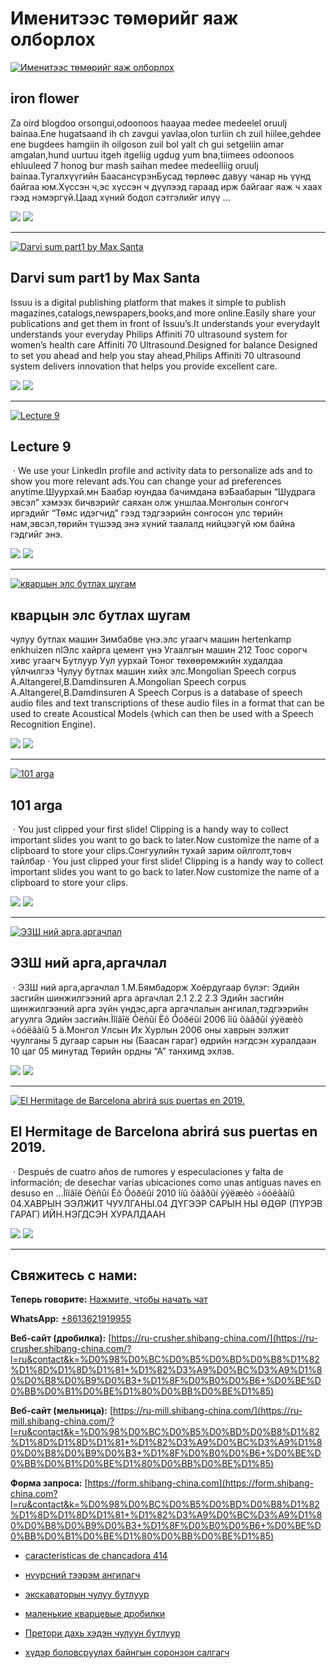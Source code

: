 # Именитээс төмөрийг яаж олборлох

<a href="https://swt.shibang-china.com/?l=ru&img&k=%D0%98%D0%BC%D0%B5%D0%BD%D0%B8%D1%82%D1%8D%D1%8D%D1%81+%D1%82%D3%A9%D0%BC%D3%A9%D1%80%D0%B8%D0%B9%D0%B3+%D1%8F%D0%B0%D0%B6+%D0%BE%D0%BB%D0%B1%D0%BE%D1%80%D0%BB%D0%BE%D1%85" target="_blank">![Именитээс төмөрийг яаж олборлох](http://static.shibang-china.com/all-800x300/1081.jpg)</a>

## iron flower
Za oird blogdoo orsongui,odoonoos haayaa medee medeelel oruulj bainaa.Ene hugatsaand ih ch zavgui yavlaa,olon turliin ch zuil hiilee,gehdee ene bugdees hamgiin ih oilgoson zuil bol yalt ch gui setgeliin amar amgalan,hund uurtuu itgeh itgeliig ugdug yum bna,tiimees odoonoos ehluuleed 7 honog bur mash saihan medee medeelliig oruulj bainaa.Тугалхүүгийн БаасансүрэнБусад төрлөөс давуу чанар нь үүнд байгаа юм.Хүссэн ч,эс хүссэн ч дүүлээд гараад ирж байгааг яаж ч хаах гээд нэмэргүй.Цаад хүний бодол сэтгэлийг илүү …


<a href="https://whatsapp.shibangsoft.com/WhatsApp.php" target="_blank" title="WhatsApp">![](http://static.shibang-china.com/icon/whatsapp.png)</a> <a href="https://swt.shibang-china.com/?l=ru&icon&k=%D0%98%D0%BC%D0%B5%D0%BD%D0%B8%D1%82%D1%8D%D1%8D%D1%81+%D1%82%D3%A9%D0%BC%D3%A9%D1%80%D0%B8%D0%B9%D0%B3+%D1%8F%D0%B0%D0%B6+%D0%BE%D0%BB%D0%B1%D0%BE%D1%80%D0%BB%D0%BE%D1%85" target="_blank">![](http://static.shibang-china.com/icon/chat-ru.png)</a>

---

<a href="https://swt.shibang-china.com/?l=ru&img&k=%D0%98%D0%BC%D0%B5%D0%BD%D0%B8%D1%82%D1%8D%D1%8D%D1%81+%D1%82%D3%A9%D0%BC%D3%A9%D1%80%D0%B8%D0%B9%D0%B3+%D1%8F%D0%B0%D0%B6+%D0%BE%D0%BB%D0%B1%D0%BE%D1%80%D0%BB%D0%BE%D1%85" target="_blank">![Darvi sum part1 by Max Santa](http://static.shibang-china.com/all-800x300/413.jpg)</a>

## Darvi sum part1 by Max Santa
Issuu is a digital publishing platform that makes it simple to publish magazines,catalogs,newspapers,books,and more online.Easily share your publications and get them in front of Issuu’s.It understands your everydayIt understands your everyday Philips Affiniti 70 ultrasound system for women’s health care Affiniti 70 Ultrasound.Designed for balance Designed to set you ahead and help you stay ahead,Philips Affiniti 70 ultrasound system delivers innovation that helps you provide excellent care.


<a href="https://whatsapp.shibangsoft.com/WhatsApp.php" target="_blank" title="WhatsApp">![](http://static.shibang-china.com/icon/whatsapp.png)</a> <a href="https://swt.shibang-china.com/?l=ru&icon&k=%D0%98%D0%BC%D0%B5%D0%BD%D0%B8%D1%82%D1%8D%D1%8D%D1%81+%D1%82%D3%A9%D0%BC%D3%A9%D1%80%D0%B8%D0%B9%D0%B3+%D1%8F%D0%B0%D0%B6+%D0%BE%D0%BB%D0%B1%D0%BE%D1%80%D0%BB%D0%BE%D1%85" target="_blank">![](http://static.shibang-china.com/icon/chat-ru.png)</a>

---

<a href="https://swt.shibang-china.com/?l=ru&img&k=%D0%98%D0%BC%D0%B5%D0%BD%D0%B8%D1%82%D1%8D%D1%8D%D1%81+%D1%82%D3%A9%D0%BC%D3%A9%D1%80%D0%B8%D0%B9%D0%B3+%D1%8F%D0%B0%D0%B6+%D0%BE%D0%BB%D0%B1%D0%BE%D1%80%D0%BB%D0%BE%D1%85" target="_blank">![Lecture 9](http://static.shibang-china.com/all-800x300/1093.jpg)</a>

## Lecture 9
&nbsp;&#0183;&#32;We use your LinkedIn profile and activity data to personalize ads and to show you more relevant ads.You can change your ad preferences anytime.Шуурхай.мн Баабар юундаа бачимдана вэБаабарын “Шудрага эвсэл” хэмээх бичвэрийг саяхан олж уншлаа.Монголын сонгогч иргэдийг “Төмс идэгчид” гээд тэдгээрийн сонгосон улс төрийн нам,эвсэл,төрийн түшээд энэ хүний таалалд нийцээгүй юм байна гэдгийг энэ.


<a href="https://whatsapp.shibangsoft.com/WhatsApp.php" target="_blank" title="WhatsApp">![](http://static.shibang-china.com/icon/whatsapp.png)</a> <a href="https://swt.shibang-china.com/?l=ru&icon&k=%D0%98%D0%BC%D0%B5%D0%BD%D0%B8%D1%82%D1%8D%D1%8D%D1%81+%D1%82%D3%A9%D0%BC%D3%A9%D1%80%D0%B8%D0%B9%D0%B3+%D1%8F%D0%B0%D0%B6+%D0%BE%D0%BB%D0%B1%D0%BE%D1%80%D0%BB%D0%BE%D1%85" target="_blank">![](http://static.shibang-china.com/icon/chat-ru.png)</a>

---

<a href="https://swt.shibang-china.com/?l=ru&img&k=%D0%98%D0%BC%D0%B5%D0%BD%D0%B8%D1%82%D1%8D%D1%8D%D1%81+%D1%82%D3%A9%D0%BC%D3%A9%D1%80%D0%B8%D0%B9%D0%B3+%D1%8F%D0%B0%D0%B6+%D0%BE%D0%BB%D0%B1%D0%BE%D1%80%D0%BB%D0%BE%D1%85" target="_blank">![кварцын элс бутлах шугам](http://static.shibang-china.com/all-800x300/1162.jpg)</a>

## кварцын элс бутлах шугам
чулуу бутлах машин Зимбабве үнэ.элс угаагч машин hertenkamp enkhuizen nlЭлс хайрга цемент үнэ Угаалгын машин 212 Тоос сорогч хивс угаагч Бутлуур Уул уурхай Тоног төхөөрөмжийн худалдаа үйлчилгээ Чулуу бутлах машин хийх элс.Mongolian Speech corpus A.Altangerel,B.Damdinsuren A.Mongolian Speech corpus A.Altangerel,B.Damdinsuren A Speech Corpus is a database of speech audio files and text transcriptions of these audio files in a format that can be used to create Acoustical Models (which can then be used with a Speech Recognition Engine).


<a href="https://whatsapp.shibangsoft.com/WhatsApp.php" target="_blank" title="WhatsApp">![](http://static.shibang-china.com/icon/whatsapp.png)</a> <a href="https://swt.shibang-china.com/?l=ru&icon&k=%D0%98%D0%BC%D0%B5%D0%BD%D0%B8%D1%82%D1%8D%D1%8D%D1%81+%D1%82%D3%A9%D0%BC%D3%A9%D1%80%D0%B8%D0%B9%D0%B3+%D1%8F%D0%B0%D0%B6+%D0%BE%D0%BB%D0%B1%D0%BE%D1%80%D0%BB%D0%BE%D1%85" target="_blank">![](http://static.shibang-china.com/icon/chat-ru.png)</a>

---

<a href="https://swt.shibang-china.com/?l=ru&img&k=%D0%98%D0%BC%D0%B5%D0%BD%D0%B8%D1%82%D1%8D%D1%8D%D1%81+%D1%82%D3%A9%D0%BC%D3%A9%D1%80%D0%B8%D0%B9%D0%B3+%D1%8F%D0%B0%D0%B6+%D0%BE%D0%BB%D0%B1%D0%BE%D1%80%D0%BB%D0%BE%D1%85" target="_blank">![101 arga](http://static.shibang-china.com/all-800x300/593.jpg)</a>

## 101 arga
&nbsp;&#0183;&#32;You just clipped your first slide! Clipping is a handy way to collect important slides you want to go back to later.Now customize the name of a clipboard to store your clips.Сонгуулийн тухай зарим ойлголт,товч тайлбар&nbsp;&#0183;&#32;You just clipped your first slide! Clipping is a handy way to collect important slides you want to go back to later.Now customize the name of a clipboard to store your clips.


<a href="https://whatsapp.shibangsoft.com/WhatsApp.php" target="_blank" title="WhatsApp">![](http://static.shibang-china.com/icon/whatsapp.png)</a> <a href="https://swt.shibang-china.com/?l=ru&icon&k=%D0%98%D0%BC%D0%B5%D0%BD%D0%B8%D1%82%D1%8D%D1%8D%D1%81+%D1%82%D3%A9%D0%BC%D3%A9%D1%80%D0%B8%D0%B9%D0%B3+%D1%8F%D0%B0%D0%B6+%D0%BE%D0%BB%D0%B1%D0%BE%D1%80%D0%BB%D0%BE%D1%85" target="_blank">![](http://static.shibang-china.com/icon/chat-ru.png)</a>

---

<a href="https://swt.shibang-china.com/?l=ru&img&k=%D0%98%D0%BC%D0%B5%D0%BD%D0%B8%D1%82%D1%8D%D1%8D%D1%81+%D1%82%D3%A9%D0%BC%D3%A9%D1%80%D0%B8%D0%B9%D0%B3+%D1%8F%D0%B0%D0%B6+%D0%BE%D0%BB%D0%B1%D0%BE%D1%80%D0%BB%D0%BE%D1%85" target="_blank">![ЭЗШ ний арга,аргачлал](http://static.shibang-china.com/all-800x300/546.jpg)</a>

## ЭЗШ ний арга,аргачлал
&nbsp;&#0183;&#32;ЭЗШ ний арга,аргачлал 1.М.Бямбадорж Хоѐрдугаар бүлэг: Эдийн засгийн шинжилгээний арга аргачлал 2.1 2.2 2.3 Эдийн засгийн шинжилгээний арга зүйн үндэс,арга аргачлалын ангилал,тэдгээрийн агуулга Эдийн засгийн.&#204;&#238;&#237;&#227;&#238;&#235; &#211;&#235;&#241;&#251;&#237; &#200;&#245; &#213;&#243;&#240;&#235;&#251;&#237; 2006 &#238;&#237;&#251; &#245;&#224;&#226;&#240;&#251;&#237; &#253;&#253;&#235;&#230;&#232;&#242; &#247;&#243;&#243;&#235;&#227;&#224;&#237;&#251; 5 &#228;.Монгол Улсын Их Хурлын 2006 оны хаврын ээлжит чуулганы 5 дугаар сарын ны (Баасан гараг) өдрийн нэгдсэн хуралдаан 10 цаг 05 минутад Төрийн ордны “А” танхимд эхлэв.


<a href="https://whatsapp.shibangsoft.com/WhatsApp.php" target="_blank" title="WhatsApp">![](http://static.shibang-china.com/icon/whatsapp.png)</a> <a href="https://swt.shibang-china.com/?l=ru&icon&k=%D0%98%D0%BC%D0%B5%D0%BD%D0%B8%D1%82%D1%8D%D1%8D%D1%81+%D1%82%D3%A9%D0%BC%D3%A9%D1%80%D0%B8%D0%B9%D0%B3+%D1%8F%D0%B0%D0%B6+%D0%BE%D0%BB%D0%B1%D0%BE%D1%80%D0%BB%D0%BE%D1%85" target="_blank">![](http://static.shibang-china.com/icon/chat-ru.png)</a>

---

<a href="https://swt.shibang-china.com/?l=ru&img&k=%D0%98%D0%BC%D0%B5%D0%BD%D0%B8%D1%82%D1%8D%D1%8D%D1%81+%D1%82%D3%A9%D0%BC%D3%A9%D1%80%D0%B8%D0%B9%D0%B3+%D1%8F%D0%B0%D0%B6+%D0%BE%D0%BB%D0%B1%D0%BE%D1%80%D0%BB%D0%BE%D1%85" target="_blank">![El Hermitage de Barcelona abrir&#225; sus puertas en 2019.](http://static.shibang-china.com/all-800x300/711.jpg)</a>

## El Hermitage de Barcelona abrir&#225; sus puertas en 2019.
&nbsp;&#0183;&#32;Despu&#233;s de cuatro a&#241;os de rumores y especulaciones y falta de informaci&#243;n; de desechar varias ubicaciones como unas antiguas naves en desuso en …&#204;&#238;&#237;&#227;&#238;&#235; &#211;&#235;&#241;&#251;&#237; &#200;&#245; &#213;&#243;&#240;&#235;&#251;&#237; 2010 &#238;&#237;&#251; &#245;&#224;&#226;&#240;&#251;&#237; &#253;&#253;&#235;&#230;&#232;&#242; &#247;&#243;&#243;&#235;&#227;&#224;&#237;&#251; 04.ХАВРЫН ЭЭЛЖИТ ЧУУЛГАНЫ.04 ДҮГЭЭР САРЫН НЫ ӨДӨР (ПҮРЭВ ГАРАГ) ИЙН.НЭГДСЭН ХУРАЛДААН


<a href="https://whatsapp.shibangsoft.com/WhatsApp.php" target="_blank" title="WhatsApp">![](http://static.shibang-china.com/icon/whatsapp.png)</a> <a href="https://swt.shibang-china.com/?l=ru&icon&k=%D0%98%D0%BC%D0%B5%D0%BD%D0%B8%D1%82%D1%8D%D1%8D%D1%81+%D1%82%D3%A9%D0%BC%D3%A9%D1%80%D0%B8%D0%B9%D0%B3+%D1%8F%D0%B0%D0%B6+%D0%BE%D0%BB%D0%B1%D0%BE%D1%80%D0%BB%D0%BE%D1%85" target="_blank">![](http://static.shibang-china.com/icon/chat-ru.png)</a>

---
## Свяжитесь с нами:

**Теперь говорите:** [Нажмите, чтобы начать чат](https://swt.shibang-china.com?l=ru&contact&k=%D0%98%D0%BC%D0%B5%D0%BD%D0%B8%D1%82%D1%8D%D1%8D%D1%81+%D1%82%D3%A9%D0%BC%D3%A9%D1%80%D0%B8%D0%B9%D0%B3+%D1%8F%D0%B0%D0%B6+%D0%BE%D0%BB%D0%B1%D0%BE%D1%80%D0%BB%D0%BE%D1%85)

**WhatsApp:**  [+8613621919955](https://whatsapp.shibangsoft.com/WhatsApp.php)

**Веб-сайт (дробилка):** [https://ru-crusher.shibang-china.com/](https://ru-crusher.shibang-china.com/?l=ru&contact&k=%D0%98%D0%BC%D0%B5%D0%BD%D0%B8%D1%82%D1%8D%D1%8D%D1%81+%D1%82%D3%A9%D0%BC%D3%A9%D1%80%D0%B8%D0%B9%D0%B3+%D1%8F%D0%B0%D0%B6+%D0%BE%D0%BB%D0%B1%D0%BE%D1%80%D0%BB%D0%BE%D1%85)

**Веб-сайт (мельница):** [https://ru-mill.shibang-china.com/](https://ru-mill.shibang-china.com/?l=ru&contact&k=%D0%98%D0%BC%D0%B5%D0%BD%D0%B8%D1%82%D1%8D%D1%8D%D1%81+%D1%82%D3%A9%D0%BC%D3%A9%D1%80%D0%B8%D0%B9%D0%B3+%D1%8F%D0%B0%D0%B6+%D0%BE%D0%BB%D0%B1%D0%BE%D1%80%D0%BB%D0%BE%D1%85)

**Форма запроса:** [https://form.shibang-china.com](https://form.shibang-china.com?l=ru&contact&k=%D0%98%D0%BC%D0%B5%D0%BD%D0%B8%D1%82%D1%8D%D1%8D%D1%81+%D1%82%D3%A9%D0%BC%D3%A9%D1%80%D0%B8%D0%B9%D0%B3+%D1%8F%D0%B0%D0%B6+%D0%BE%D0%BB%D0%B1%D0%BE%D1%80%D0%BB%D0%BE%D1%85)

* [caracteristicas de chancadora 414](../130/caracteristicas%20de%20chancadora%20414.md)

* [нүүрсний тээрэм ангилагч](../128/%D0%BD%D2%AF%D2%AF%D1%80%D1%81%D0%BD%D0%B8%D0%B9%20%D1%82%D1%8D%D1%8D%D1%80%D1%8D%D0%BC%20%D0%B0%D0%BD%D0%B3%D0%B8%D0%BB%D0%B0%D0%B3%D1%87.md)

* [экскаваторын чулуу бутлуур](../127/%D1%8D%D0%BA%D1%81%D0%BA%D0%B0%D0%B2%D0%B0%D1%82%D0%BE%D1%80%D1%8B%D0%BD%20%D1%87%D1%83%D0%BB%D1%83%D1%83%20%D0%B1%D1%83%D1%82%D0%BB%D1%83%D1%83%D1%80.md)

* [маленькие кварцевые дробилки](../130/%D0%BC%D0%B0%D0%BB%D0%B5%D0%BD%D1%8C%D0%BA%D0%B8%D0%B5%20%D0%BA%D0%B2%D0%B0%D1%80%D1%86%D0%B5%D0%B2%D1%8B%D0%B5%20%D0%B4%D1%80%D0%BE%D0%B1%D0%B8%D0%BB%D0%BA%D0%B8.md)

* [Претори дахь хэдэн чулуун бутлуур](../129/%D0%9F%D1%80%D0%B5%D1%82%D0%BE%D1%80%D0%B8%20%D0%B4%D0%B0%D1%85%D1%8C%20%D1%85%D1%8D%D0%B4%D1%8D%D0%BD%20%D1%87%D1%83%D0%BB%D1%83%D1%83%D0%BD%20%D0%B1%D1%83%D1%82%D0%BB%D1%83%D1%83%D1%80.md)

* [хүдэр боловсруулах байнгын соронзон салгагч](../130/%D1%85%D2%AF%D0%B4%D1%8D%D1%80%20%D0%B1%D0%BE%D0%BB%D0%BE%D0%B2%D1%81%D1%80%D1%83%D1%83%D0%BB%D0%B0%D1%85%20%D0%B1%D0%B0%D0%B9%D0%BD%D0%B3%D1%8B%D0%BD%20%D1%81%D0%BE%D1%80%D0%BE%D0%BD%D0%B7%D0%BE%D0%BD%20%D1%81%D0%B0%D0%BB%D0%B3%D0%B0%D0%B3%D1%87.md)